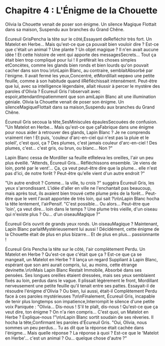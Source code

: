 # Chapitre 4 : L'Énigme de la Chouette

Olivia la Chouette venait de poser son énigme.  Un silence Magique Flottait dans sa maison, Suspendu aux branches du Grand Chêne.

Écureuil GrisPencha la tête sur le côté,Essayant deRefléchir très fort.  Un Matelot en Herbe...  Mais qu'est-ce que ça pouvait bien vouloir dire ?  Est-ce que c'était un animal ?  Une plante ?  Un objet magique ?  Il n'en avait aucune idée !  Et cette histoire de vent qui apporte des messagesSecrets...  Tout ça était bien trop compliqué pour lui !  Il préférait les choses simples etConcètes, comme les glands bien ronds et bien lourds qu'on pouvait cacher dans son trou.\n\nLapin Blanc, au contraire, semblaitAbsorbé par l'énigme.  Il avait fermé les yeux,Concentré, etMordillait нервно une petite feuille, comme à son habitude quand ilRéfléchissait intensément.  Peut-être que lui, avec sa intelligence légendaire, allait réussir à percer le mystère des paroles d'Olivia ?  Écureuil Gris l'observait avec espoir,attendantImpatiemment que son amiLapin Blanc ait une illumination géniale.
Olivia la Chouette venait de poser son énigme.  Un silenceMagiqueFlottait dans sa maison,Suspendu aux branches du Grand Chêne.


Écureuil Gris secoua la tête,SesMiniscules épaulesSecouées de confusion.  "Un Matelot en Herbe...  Mais qu'est-ce que çaFabrique dans une énigme pour nous aider à retrouver des glands, Lapin Blanc ?  Je ne comprends vraiment rien !  Et puis, 'couleur d'arc-en-ciel qui n'est pas la pluie et le soleil', c'est quoi, ça ?  Des plumes, c'est jamais couleur d'arc-en-ciel !  Des plumes, c'est... c'est gris, ou brun, ou blanc...  Non ?"

Lapin Blanc cessa de Mordiller sa feuille etReleva les oreilles, l'air un peu plus éveillé.  "Attends, Écureuil Gris...  Réfléchissons ensemble.  'Je viens de loin, porté par le vent'...  Ça, ça veut peut-être dire que la plume...  elle n'est pas d'ici, de notre forêt ?  Peut-être qu'elle vient d'un autre endroit ?"

"Un autre endroit ?  Comme...  la ville, tu crois ?"  suggéra Écureuil Gris, les yeux s'arrondissant.  L'idée d'aller en ville ne l'enchantait pas beaucoup, mais après tout, ils avaient bien trouvé cette plume près de la forêt...  Peut-être que le vent l'avait apportée de très loin, qui sait ?\n\nLapin Blanc hocha la tête lentement, l'airPensif.  "C'est possible...  Ou alors...  Peut-être que 'loin', ça veut dire...  loin dans le temps ?  Une plume très vieille, d'un oiseau qui n'existe plus ?  Ou...  d'un oiseauMagique ?"

Écureuil Gris ouvrit de grands yeux ronds.  Un oiseauMagique ?  Maintenant, Lapin Blanc parlaitMystérieusement lui aussi !  Décidément, cette énigme de la Chouette était de plus en plus bizarre...  Et de plus en plus... passionnante !


Écureuil Gris Pencha la tête sur le côté, l'air complètement Perdu.  Un Matelot en Herbe ?  Qu'est-ce que c'était que ça ?  Est-ce que ça se mangeait, un Matelot en Herbe ?  Il lança un regard Suppliant à Lapin Blanc, espérant que son ami aurait compris, lui, au moins, cette étrange devinette.\n\nMais Lapin Blanc Restait Immobile, Absorbé dans ses pensées.  Ses longues oreilles étaient dressées, mais ses yeux semblaient fixés au loin, perdus dans le vague.  Il plissait légèrement le front, Mordillant nerveusement une petite feuille qu'il tenait entre ses pattes.  Essayait-il de résoudre l'énigme d'Olivia ?  Ou bien, lui aussi, était-il Complètement Perdu face à ces paroles mystérieuses ?\n\nFinalement, Écureuil Gris, incapable de tenir plus longtemps son impatience,Interrompit le silence d'une petite voix Paniquée :  \"Olivia...  Dis-nous !  S'il te plaît, dis-nous !  Qu'est-ce que ça veut dire, ton énigme ?  On n'a rien compris...  C'est quoi, un Matelot en Herbe ?  Explique-nous !\"\n\nLapin Blanc sortit soudain de ses rêveries.  Il hocha la tête,Confirmant les paroles d'Écureuil Gris.  \"Oui, Olivia, nous sommes un peu perdus...  Tu as dit que la réponse était cachée dans l'énigme...  Mais quelle réponse ?  La réponse à quoi ?  Est-ce que le 'Matelot en Herbe'... c'est un animal ?  Ou...  quelque chose d'autre ?\"